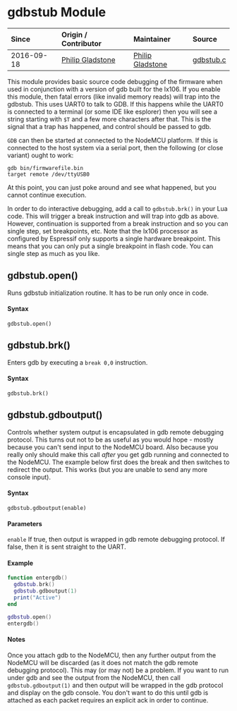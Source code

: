 # gdbstub Module
| Since  | Origin / Contributor  | Maintainer  | Source  |
| :----- | :-------------------- | :---------- | :------ |
| 2016-09-18 | [Philip Gladstone](https://github.com/pjsg) | [Philip Gladstone](https://github.com/pjsg) | [gdbstub.c](../../app/modules/gdbstub.c)|

This module provides basic source code debugging of the firmware when used in conjunction with a version of gdb built for the lx106. If you enable this module, then fatal errors (like invalid memory reads) will trap into the gdbstub. This uses UART0 to talk to GDB. If this happens while the UART0 is connected to a terminal (or some IDE like esplorer) then you will see a string starting with `$T` and a few more characters after that. This is the signal that a trap has happened, and control should be passed to gdb.

`GDB` can then be started at connected to the NodeMCU platform. If this is connected to the host system via a serial port, then the following (or close variant) ought to work:

```
gdb bin/firmwarefile.bin
target remote /dev/ttyUSB0
```

At this point, you can just poke around and see what happened, but you cannot continue execution.

In order to do interactive debugging, add a call to `gdbstub.brk()` in your Lua code. This will trigger a break instruction and will trap into gdb as above. However, continuation is supported from a break instruction and so you can single step, set breakpoints, etc. Note that the lx106 processor as configured by Espressif only supports a single hardware breakpoint. This means that you can only put a single breakpoint in flash code. You can single step as much as you like.

## gdbstub.open()
Runs gdbstub initialization routine. It has to be run only once in code.

#### Syntax
`gdbstub.open()`

## gdbstub.brk()
Enters gdb by executing a `break 0,0` instruction.

#### Syntax
`gdbstub.brk()`

## gdbstub.gdboutput()
Controls whether system output is encapsulated in gdb remote debugging protocol. This turns out not to be as useful as you would hope - mostly because you can't send input to the NodeMCU board. Also because you really only should make this call *after* you get gdb running and connected to the NodeMCU. The example below first does the break and then switches to redirect the output. This works (but you are unable to send any more console input).

#### Syntax
`gdbstub.gdboutput(enable)`

#### Parameters
`enable` If true, then output is wrapped in gdb remote debugging protocol. If false, then it is sent straight to the UART.

#### Example

```lua
function entergdb()
  gdbstub.brk()
  gdbstub.gdboutput(1)
  print("Active")
end

gdbstub.open()
entergdb()
```

#### Notes

Once you attach gdb to the NodeMCU, then any further output from the NodeMCU will be discarded (as it does not match the gdb remote debugging protocol). This may (or may not) be a problem. If you want to run under gdb and see the output from the NodeMCU, then call `gdbstub.gdboutput(1)` and then output will be wrapped in the gdb protocol and display on the gdb console. You don't want to do this until gdb is attached as each packet requires an explicit ack in order to continue.
